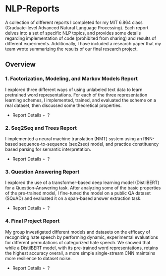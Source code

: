 # NLP-Reports

A collection of different reports I completed for my MIT 6.864 class (Graduate-level Advanced Natural Language Processing). Each report delves into a set of specific NLP topics, and provides some details regarding implementation of code (prohibited from sharing) and results of different experiments. Additionally, I have included a research paper that my team wrote summarizing the results of our final research project.

## Overview
### 1. Factorization, Modeling, and Markov Models Report
I explored three different ways of using unlabeled text data to learn pretrained word representations. For each of the three representation learning schemes, I implemented, trained, and evaluated the scheme on a real dataset, then discussed some theoretical properties.

* Report Details
◦&nbsp; ?

### 2. Seq2Seq and Trees Report
I implemented a neural machine translation (NMT) system using an RNN-based sequence-to-sequence (seq2seq) model, and practice constituency based parsing for semantic interpretation.

* Report Details
◦&nbsp; ?

### 3. Question Answering Report
I explored the use of a transformer-based deep learning model (DistilBERT) for a Question-Answering task. After analyzing some of the basic properties of the pre-trained model, I fine-tuned the model on a public QA dataset (SQuAD) and evaluated it on a span-based answer extraction task.

* Report Details
◦&nbsp; ?

### 4. Final Project Report
My group investigated different models and datasets on the efficacy of recognizing hate speech by performing dynamic, experimental evaluations for different permutations of categorized hate speech. We showed that while a DistilBERT model, with its pre-trained word representations, retains the highest accuracy overall, a more simple single-stream CNN maintains more resilience to dataset noise.

* Report Details
◦&nbsp; ?
